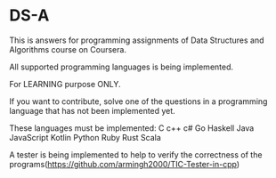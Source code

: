 # DS-A
This is answers for programming assignments of Data Structures and Algorithms course on Coursera.

All supported programming languages is being implemented.

For LEARNING purpose ONLY.

If you want to contribute, solve one of the questions in a programming language that has not been implemented yet.

These languages must be implemented:
C c++ c# Go Haskell Java JavaScript Kotlin Python Ruby Rust Scala

A tester is being implemented to help to verify the correctness of the
programs(https://github.com/armingh2000/TIC-Tester-in-cpp)



